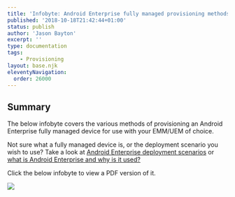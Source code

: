 ```yaml
---
title: 'Infobyte: Android Enterprise fully managed provisioning methods'
published: '2018-10-18T21:42:44+01:00'
status: publish
author: 'Jason Bayton'
excerpt: ''
type: documentation
tags: 
    - Provisioning
layout: base.njk
eleventyNavigation:
  order: 26000
---
```

Summary
-------

The below infobyte covers the various methods of provisioning an Android Enterprise fully managed device for use with your EMM/UEM of choice.

Not sure what a fully managed device is, or the deployment scenario you wish to use? Take a look at [Android Enterprise deployment scenarios](/android/infobyte-did-you-know-android-enterprise-deployment-scenarios/) or [what is Android Enterprise and why is it used?](/android/what-is-android-enterprise-and-why-is-it-used/)

Click the below infobyte to view a PDF version of it.

[![](https://cdn.bayton.org/uploads/2018/10/DYK04.1.1.jpg)](https://cdn.bayton.org/download/doc/ae-general/infobytes/DYK04.1.1.pdf)